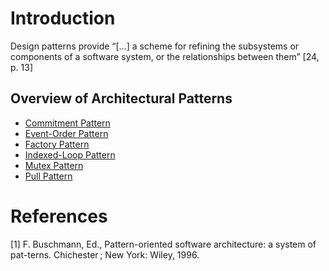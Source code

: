 # Introduction

Design patterns provide “[…] a scheme for refining the subsystems or components of a software system, or the relationships between them” [24, p. 13]

## Overview of Architectural Patterns

* [Commitment Pattern](Commitment%20Pattern/README.md#context)
* [Event-Order Pattern](Event-Order%20Pattern/README.md#context)
* [Factory Pattern](Factory%20Pattern/README.md#context)
* [Indexed-Loop Pattern](Indexed-Loop%20Pattern/README.md#context)
* [Mutex Pattern](Mutex%20Pattern/README.md#context)
* [Pull Pattern](Pull%20Pattern/README.md#context)

# References

[1] F. Buschmann, Ed., Pattern-oriented software architecture: a system of pat-terns. Chichester ; New York: Wiley, 1996.
